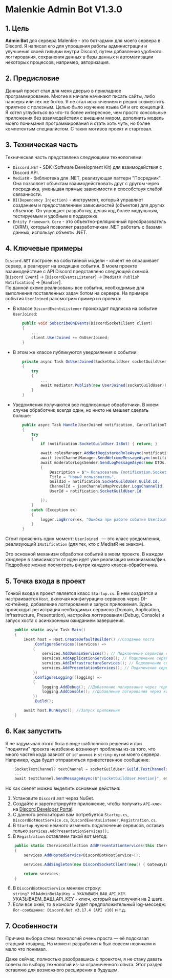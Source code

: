 ﻿# Malenkie Admin Bot V1.3.0
## 1. Цель 
**Admin Bot** для сервера Malenkie - это бот-админ для моего сервера в Discord. Я написал его для упрощения работы администрации и улучшения своей гильдии внутри Discord, путем добавления удобного логгирования, сохранения данных в базы данных и автоматизации некоторых процессов, например, авторизация.

## 2. Предисловие
Данный проект стал для меня дверью в прикладное программирование. Многие в начале начинают писать сайты, либо парсеры или тех же ботов. Я не стал исключением и решил совместить приятное с полезным. Целью было изучение языка С# и его концепций. Я хотел углубиться во что-то более интересное, чем просто консольные приложения без взаимодействия с внешним миром, дополнить модель моего понимания программирования и стать хоть чуть, но более компетентым специалистом. С таких мотивов проект и стартовал.

## 3. Техническая часть
Техническая часть представлена следующими технологиями:
- `Discord.NET` - SDK (Software Development Kit) для взаимодействия с Discord API.
- `MediatR` - библиотека для .NET, реализующая паттерн "Посредник". Она позволяет объектам взаимодействовать друг с другом через посредника, уменьшая прямые зависимости и способствуя слабой связанности.
- `DI(Dependency Injection)` - инструмент, который управляет созданием и предоставлением зависимостей (объектов) для других объектов. Он упрощает разработку, делая код более модульным, тестируемым и удобным в поддержке.
- `Entity Framework Core` - это объектно-реляционный преобразователь (O/RM), который позволяет разработчикам .NET работать с базами данных, используя объекты .NET.

## 4. Ключевые примеры 
`Discord.NET` построен на событийной модели - клиент не опрашивает сервер, а реагирует на входящие события. В моем проекте взаимодействие с API Discord представлено следующей схемой. 
<br> [`Discord Event`] → [`DiscordEventsListener`] → [`MediatR Publish Notification`] → [`Handler`].
<br> По данной схеме реализованы все события, необходимые для выполнения поставленных задач ботом на сервере. 
На примере события `UserJoined` рассмотрим пример из проекта:
- В классе `DiscordEventsListener` происходит подписка на событие `UserJoined`:<br>
	
    ```csharp
        public void SubscribeOnEvents(DiscordSocketClient client)
        {
            ...
            client.UserJoined += OnUserJoined;
        }
    ```
- В этом же классе публикуются уведомления о событии:
    ```csharp
        private async Task OnUserJoined(SocketGuildUser socketGuildUser)
        {
            try
            {
                ...
                await mediator.Publish(new UserJoined(socketGuildUser));
            }
        }
    ```
- Уведомления получаются все подписанные обработчики. В моем случае обработчик всегда один, но никто не мешает сделать больше:

    ```csharp
        public async Task Handle(UserJoined notification, CancellationToken cancellationToken)
        {
            try
            {
                if (notification.SocketGuildUser.IsBot) { return; }

                await rolesManager.AddNotRegisteredRoleAsync(notification.SocketGuildUser);
                await textChannelManager.SendWelcomeMessageAsync(notification.SocketGuildUser);
                await moderatorLogsSender.SendLogMessageAsync(new DTOs.LogMessageDto
                {
                    Description = $"> Пользователь {notification.SocketGuildUser.Mention} присоединился к серверу",
                    Title = "Новый пользователь",
                    GuildId = notification.SocketGuildUser.Guild.Id,
                    ChannelId = jsonChannelsMapProvider.LogsChannelId,
                    UserId = notification.SocketGuildUser.Id

                });
            }
            catch (Exception ex)
            {
                logger.LogError(ex, "Ошибка при работе события UserJoinedHandler");
            }
        }
    ```
Стоит прояснить один момент: `UserJoined ` — это класс уведомления, реализующий `INotification` (для тех, кто с MediatR не знаком).

Это основной механизм обработки событий в моем проекте. 
В каждом хэндлере в зависимости от идеи идет уже реализация механизмом/фич. 
Подробнее можно посмотреть внутри каждого класса-обработчика.

## 5. Точка входа в проект
Точкой входа в проект является класс `Startup.cs`. 
В нем создается и настраивается `Host`, включая конфигурацию сервисов через DI-контейнер, добавление логгирования и запуск приложения. 
Здесь происходит регистрация необходимых сервисов (Domain, Application, Infrastructure, Presentation), настройка логгирования (Debug, Console) и запуск хоста с асинхронным ожиданием завершения.

```csharp
    public static async Task Main()
    {
        IHost host = Host.CreateDefaultBuilder() //Создание хоста
            .ConfigureServices((services) =>
            {
                services.AddDomainServices(); // Подключение сервисов слоя Domain
                services.AddApplicationServices(); // Подключение сервисов слоя Application
                services.AddInfrastructureServices(); // Подключение сервисов слоя Infrastructure
                services.AddPresentationServices(); // Подключение сервисов слоя Presentation
            })
            .ConfigureLogging((logging) =>
            {
                logging.AddDebug(); //Добавление логирование через терминал
                logging.AddConsole(); //Добавление логирования через консоль
            })
            .Build();

        await host.RunAsync(); //Запуск приложения
    }
```
## 6. Как запустить 
Я не задумывал этого бота в виде шаблонного решения и при "поднятии" проекта неизбежно возникнут проблемы
из-за того, что много частей кода зависят от `id'шников` и `string-путей` моего сервера. Например, куда будет отправляться приветственное сообщение: 

```csharp 
    SocketTextChannel? textChannel = socketGuildUser.Guild.TextChannels.FirstOrDefault(x => x.Id == jsonChannelsMapProvider.StartingChannelId);
    ...
    await textChannel.SendMessageAsync($"{socketGuildUser.Mention}", embed: embedMessage, components: MessageComponentsExtension.GetServerHubLinkButton(jsonChannelsMapProvider.HubChannelHttps));
```
Но как скелет можно выделить основные действия:
1. Установите `Discord.NET` через NuGet.
2. Создайте и зарегистрируйте приложение, чтобы получить `API-ключ` на [Discord Developer Portal](https://discord.com/developers/applications). 
3. С данного репозитория вам потребуется `Startup.cs`, `DiscordBotHostService.cs`, `DiscordEventsListener`, `Registration.cs`.
4. В `Startup` нужно немного изменить подключение сервисов, оставив только `services.AddPresentationServices();`
5. В `Registration` оставляем такой вот метод: 

```csharp 
    public static IServiceCollection AddPresentationServices(this IServiceCollection services)
    {
        services.AddHostedService<DiscordBotHostService>();

        services.AddSingleton(new DiscordSocketClient(new() { GatewayIntents = GatewayIntents.All})); //GatewayIntents.All - всевозможные события Discord.NET

        return services;
    }
```
6. В `DiscordBotHostService` меняем строку:<br> `string? MlkAdminBotApiKey = УКАЗЫВАЕМ_ВАШ_API_KEY`. УКАЗЫВАЕМ_ВАШ_API_KEY - ключ, который вы получили на 2 шаге.
7. Если все окей, то в консоли будет предположительный log-месседж:
`Лог-сообщение: Discord.Net v3.17.4 (API v10)` и т.д.

## 7. Особенности 
Причина выбора стека технологий очень проста — её подсказал старший товарищ. 
На момент разработки я был совсем новичком и мало что понимал. 

Даже сейчас, полностью разобравшись с проектом, я не стану давать советы по выбору технологий из-за ограниченного опыта. Этот раздел оставляю для возможного расширения в будущем.
